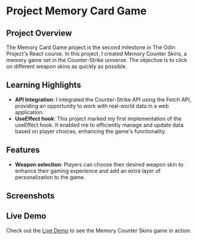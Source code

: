 # Project Memory Card Game

## Project Overview
The Memory Card Game project is the second milestone in The Odin Project's React course. In this project, I created Memory Counter Skins, a memory game set in the Counter-Strike universe. The objective is to click on different weapon skins as quickly as possible.

## Learning Highlights
- **API Integration**: I integrated the Counter-Strike API using the Fetch API, providing an opportunity to work with real-world data in a web application.
- **UseEffect hook**: This project marked my first implementation of the useEffect hook. It enabled me to efficiently manage and update data based on player choices, enhancing the game's functionality.

## Features
- **Weapon selection**: Players can choose their desired weapon skin to enhance their gaming experience and add an extra layer of personalization to the game.

## Screenshots


## Live Demo
Check out the [Live Demo](https://peaceful-fudge-8b8429.netlify.app) to see the Memory Counter Skins game in action.
